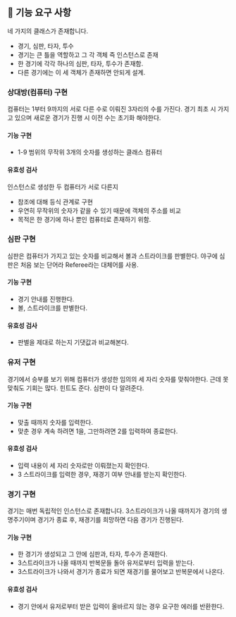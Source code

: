 ## 🚀 기능 요구 사항

네 가지의 클래스가 존재합니다.

- 경기, 심판, 타자, 투수
- 경기는 큰 틀을 역할하고 그 각 객체 즉 인스턴스로 존재
- 한 경기에 각각 하나의 심판, 타자, 투수가 존재함.
- 다른 경기에는 이 세 객체가 존재하면 안되게 설계.

### 상대방(컴퓨터) 구현

컴퓨터는 1부터 9까지의 서로 다른 수로 이뤄진 3자리의 수를 가진다.
경기 최초 시 가지고 있으며 새로운 경기가 진행 시 이전 수는 초기화 해야한다.

#### 기능 구현

- 1-9 범위의 무작위 3개의 숫자를 생성하는 클래스 컴퓨터

#### 유효성 검사

인스턴스로 생성한 두 컴퓨터가 서로 다른지 
- 참조에 대해 등식 관계로 구현
- 우연히 무작위의 숫자가 같을 수 있기 때문에 객체의 주소를 비교
- 목적은 한 경기에 하나 뿐인 컴퓨터로 존재하기 위함.

### 심판 구현

심판은 컴퓨터가 가지고 있는 숫자를 비교해서 볼과 스트라이크를 판별한다.
야구에 심판은 처음 보는 단어라 Referee라는 대체어를 사용.

#### 기능 구현

- 경기 안내를 진행한다.
- 볼, 스트라이크를 판별한다.

#### 유효성 검사

- 판별을 제대로 하는지 기댓값과 비교해본다.

### 유저 구현

경기에서 승부를 보기 위해 컴퓨터가 생성한 임의의 세 자리 숫자를 맞춰야한다.
근데 못 맞춰도 기회는 많다. 힌트도 준다.
심판이 다 알려준다.

#### 기능 구현

- 맞출 때까지 숫자를 입력한다.
- 맞춘 경우 계속 하려면 1을, 그만하려면 2를 입력하여 종료한다. 


#### 유효성 검사

- 입력 내용이 세 자리 숫자로만 이뤄졌는지 확인한다.
- 3 스트라이크를 입력한 경우, 재경기 여부 안내를 받는지 확인한다.

### 경기 구현

경기는 매번 독립적인 인스턴스로 존재합니다.
3스트라이크가 나올 때까지가 경기의 생명주기이며 경기가 종료 후,
재경기를 희망하면 다음 경기가 진행된다.

#### 기능 구현

- 한 경기가 생성되고 그 안에 심판과, 타자, 투수가 존재한다.
- 3스트라이크가 나올 때까지 반복문들 돌아 유저로부터 입력을 받는다.
- 3스트라이크가 나와서 경기가 종료가 되면 재경기를 물어보고 반복문에서 나온다.

#### 유효성 검사

- 경기 안에서 유저로부터 받은 입력이 올바르지 않는 경우 요구한 에러를 반환한다.
